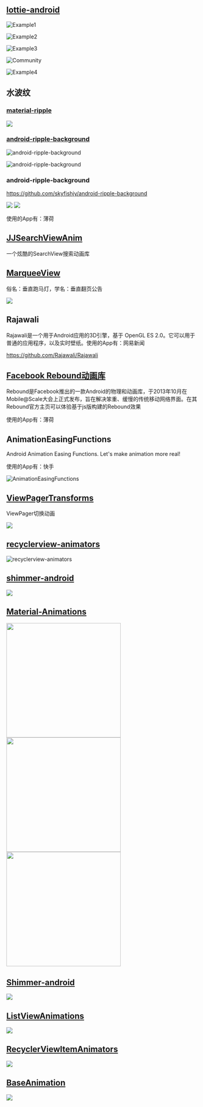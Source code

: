 ## [lottie-android](https://github.com/airbnb/lottie-android)

![Example1](https://github.com/airbnb/lottie-android/raw/master/gifs/Example1.gif)

![Example2](https://github.com/airbnb/lottie-android/raw/master/gifs/Example2.gif)

![Example3](https://github.com/airbnb/lottie-android/raw/master/gifs/Example3.gif)

![Community](https://github.com/airbnb/lottie-android/raw/master/gifs/Community%202_3.gif)

![Example4](https://github.com/airbnb/lottie-android/blob/master/gifs/Example4.gif?raw=true)

## 水波纹

### [material-ripple](https://github.com/balysv/material-ripple)

![](https://camo.githubusercontent.com/a39897ad0553f7c3e75fc9663af89afbab8c49d2/68747470733a2f2f7261772e6769746875622e636f6d2f62616c7973762f6d6174657269616c2d726970706c652f6d61737465722f6172742f64656d6f2e676966)

### [android-ripple-background](https://github.com/skyfishjy/android-ripple-background)

![android-ripple-background](https://github.com/skyfishjy/android-ripple-background/raw/master/previews/rippleSimple.gif)

![android-ripple-background](https://github.com/skyfishjy/android-ripple-background/raw/master/previews/rippleFoundDevice.gif)

### android-ripple-background

https://github.com/skyfishjy/android-ripple-background

<img src="https://github.com/skyfishjy/android-ripple-background/raw/master/previews/rippleSimple.gif" /> <img src="https://github.com/skyfishjy/android-ripple-background/raw/master/previews/rippleFoundDevice.gif" />

使用的App有：薄荷

## [JJSearchViewAnim](https://github.com/android-cjj/JJSearchViewAnim/blob/master/README-CN.md)

一个炫酷的SearchView搜索动画库

## [MarqueeView](https://github.com/sfsheng0322/MarqueeView)
俗名：垂直跑马灯，学名：垂直翻页公告

![](https://github.com/sfsheng0322/MarqueeView/raw/master/screenshot/MarqueeView_Gif.gif)

## Rajawali
Rajawali是一个用于Android应用的3D引擎，基于 OpenGL ES 2.0。它可以用于普通的应用程序，以及实时壁纸。使用的App有：网易新闻

https://github.com/Rajawali/Rajawali

## [Facebook Rebound动画库](https://github.com/facebook/rebound)

Rebound是Facebook推出的一款Android的物理和动画库，于2013年10月在Mobile@Scale大会上正式发布，旨在解决笨重、缓慢的传统移动网络界面。在其Rebound官方主页可以体验基于js版构建的Rebound效果

使用的App有：薄荷

## AnimationEasingFunctions

Android Animation Easing Functions. Let's make animation more real!

使用的App有：快手

![AnimationEasingFunctions](https://camo.githubusercontent.com/b22b160910884cdd5984b67864b5786e4d34a793/687474703a2f2f7777342e73696e61696d672e636e2f6d773639302f36313064633033346a77316568757a6f756c346838673230623030676d6839732e676966)

## [ViewPagerTransforms](https://github.com/ToxicBakery/ViewPagerTransforms)
ViewPager切换动画

![](https://camo.githubusercontent.com/8dabc7f764609bd8fbe9a7c594251e0e5d20ebdc/687474703a2f2f692e696d6775722e636f6d2f72766845326e732e676966)

## [**recyclerview-animators**](https://github.com/wasabeef/recyclerview-animators)

![recyclerview-animators](https://github.com/wasabeef/recyclerview-animators/raw/master/art/demo.gif)

## [shimmer-android](https://github.com/facebook/shimmer-android)

![](https://github.com/facebook/shimmer-android/raw/master/shimmer.gif?raw=true)

## [Material-Animations](https://github.com/lgvalle/Material-Animations)

<img src="https://raw.githubusercontent.com/lgvalle/Material-Animations/master/screenshots/transition_slide.gif" width="300"> <img src="https://raw.githubusercontent.com/lgvalle/Material-Animations/master/screenshots/transition_slide.gif" width="300"> <img src="https://raw.githubusercontent.com/lgvalle/Material-Animations/master/screenshots/transition_fade.gif" width="300">

## [Shimmer-android](https://github.com/RomainPiel/Shimmer-android)

![](https://github.com/RomainPiel/Shimmer-android/raw/master/shimmer.gif)

## [ListViewAnimations](https://github.com/nhaarman/ListViewAnimations)

![](https://raw.githubusercontent.com/nhaarman/ListViewAnimations/gh-pages/images/dynamiclistview.gif)

## [RecyclerViewItemAnimators](https://github.com/gabrielemariotti/RecyclerViewItemAnimators)

![](https://github.com/gabrielemariotti/RecyclerViewItemAnimators/raw/master/demo.gif)

## [BaseAnimation](https://github.com/z56402344/BaseAnimation)

![](https://camo.githubusercontent.com/e7d3241bc45a424c42170cf17a4d9643da13c590/687474703a2f2f696d672e626c6f672e6373646e2e6e65742f3230313430323130323232313331393638)

